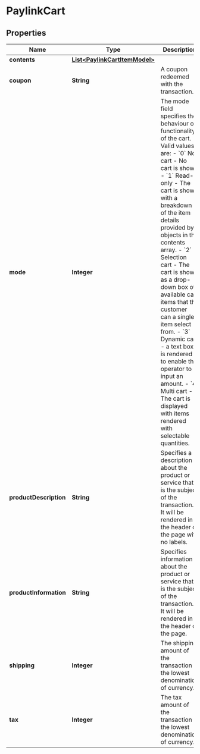 

# PaylinkCart


## Properties

| Name | Type | Description | Notes |
|------------ | ------------- | ------------- | -------------|
|**contents** | [**List&lt;PaylinkCartItemModel&gt;**](PaylinkCartItemModel.md) |  |  [optional] |
|**coupon** | **String** | A coupon redeemed with the transaction. |  [optional] |
|**mode** | **Integer** | The mode field specifies the behaviour or functionality of the cart.  Valid values are:  - &#x60;0&#x60; No cart - No cart is shown - &#x60;1&#x60; Read-only - The cart is shown with a breakdown of the item details provided by objects in the contents array. - &#x60;2&#x60; Selection cart - The cart is shown as a drop-down box of available cart items that the customer can a single item select from. - &#x60;3&#x60; Dynamic cart - a text box is rendered to enable the operator to input an amount. - &#x60;4&#x60; Multi cart - The cart is displayed with items rendered with selectable quantities.  |  [optional] |
|**productDescription** | **String** | Specifies a description about the product or service that is the subject of the transaction. It will be rendered in the header of the page with no labels. |  [optional] |
|**productInformation** | **String** | Specifies information about the product or service that is the subject of the transaction. It will be rendered in the header of the page. |  [optional] |
|**shipping** | **Integer** | The shipping amount of the transaction in the lowest denomination of currency. |  [optional] |
|**tax** | **Integer** | The tax amount of the transaction in the lowest denomination of currency. |  [optional] |



